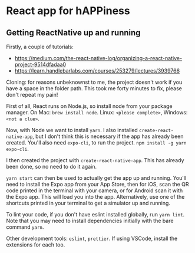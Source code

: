 # React app for hAPPiness

## Getting ReactNative up and running

Firstly, a couple of tutorials:

- https://medium.com/the-react-native-log/organizing-a-react-native-project-9514dfadaa0
- https://learn.handlebarlabs.com/courses/253279/lectures/3939766

Cloning: for reasons unbeknownst to me, the project doesn't work if you have a space in the folder path. This took me forty minutes to fix, please don't repeat my pain!

First of all, React runs on Node.js, so install node from your package manager. On Mac: `brew install node`. Linux: `<please complete>`, Windows: `<not a clue>`.

Now, with Node we want to install `yarn`. I also installed `create-react-native-app`, but I don't think this is necessary if the app has already been created. You'll also need `expo-cli`, to run the project. `npm install -g yarn expo-cli`.

I then created the project with `create-react-native-app`. This has already been done, so no need to do it again.

`yarn start` can then be used to actually get the app up and running. You'll need to install the Expo app from your App Store, then for iOS, scan the QR code printed in the terminal with your camera, or for Android scan it with the Expo app. This will load you into the app. Alternatively, use one of the shortcuts printed in your terminal to get a simulator up and running.

To lint your code, if you don't have eslint installed globally, run `yarn lint`. Note that you may need to install dependencies initially with the bare command `yarn`.

Other development tools: `eslint`, `prettier`. If using VSCode, install the extensions for each too.
